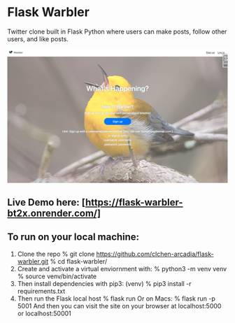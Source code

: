 # Flask Warbler
Twitter clone built in Flask Python where users can make posts, follow other users, and like posts.

![Flask Warbler homepage](./static/warbler-homepage.png "Flask Warbler")

## Live Demo here: [https://flask-warbler-bt2x.onrender.com/]

## To run on your local machine:

1. Clone the repo
    % git clone https://github.com/clchen-arcadia/flask-warbler.git
    % cd flask-warbler/
3. Create and activate a virtual enviornment with:
    % python3 -m venv venv
    % source venv/bin/activate
4. Then install dependencies with pip3:
    (venv) % pip3 install -r requirements.txt
5. Then run the Flask local host
    % flask run
Or on Macs:
    % flask run -p 5001
And then you can visit the site on your browser at localhost:5000 or localhost:50001
